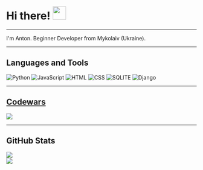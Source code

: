# Hi there! <img src="	https://github.com/TheDudeThatCode/TheDudeThatCode/blob/master/Assets/Hi.gif?raw=true" width="35" />

---

I'm Anton. Beginner Developer from Mykolaiv (Ukraine).

---

##  Languages and Tools

  ![Python](https://img.shields.io/badge/Python-3776AB?style=for-the-badge&logo=python&logoColor=white)
  ![JavaScript](https://img.shields.io/badge/JavaScript-F7DF1E?style=for-the-badge&logo=javascript&logoColor=black)
  ![HTML](https://img.shields.io/badge/HTML5-E34F26?style=for-the-badge&logo=html5&logoColor=white)
  ![CSS](https://img.shields.io/badge/CSS3-1572B6?style=for-the-badge&logo=css3&logoColor=white)
  ![SQLITE](https://img.shields.io/badge/SQLite-07405E?style=for-the-badge&logo=sqlite&logoColor=white)
  ![Django](https://img.shields.io/badge/Django-092E20?style=for-the-badge&logo=django&logoColor=white)

---

## [Codewars](https://www.codewars.com/users/Demaiz)
![](https://www.codewars.com/users/Demaiz/badges/large)

---

##  GitHub Stats

<img src="https://github-readme-stats.vercel.app/api?username=Demaiz&show_icons=true&count_private=true&theme=gruvbox" />
<br>
<img src="https://github-readme-stats.vercel.app/api/top-langs/?username=Demaiz&layout=compact&count_private=true&theme=gruvbox" />
